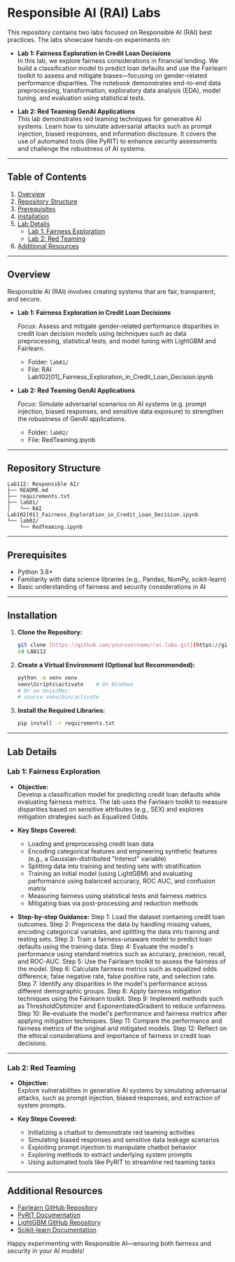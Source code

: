 # Responsible AI (RAI) Labs

This repository contains two labs focused on Responsible AI (RAI) best practices. The labs showcase hands-on experiments on:
- **Lab 1: Fairness Exploration in Credit Loan Decisions**   
  In this lab, we explore fairness considerations in financial lending. We build a classification model to predict loan defaults and use the Fairlearn toolkit to assess and mitigate biases—focusing on gender-related performance disparities. The notebook demonstrates end-to-end data preprocessing, transformation, exploratory data analysis (EDA), model tuning, and evaluation using statistical tests.

- **Lab 2: Red Teaming GenAI Applications**  
  This lab demonstrates red teaming techniques for generative AI systems. Learn how to simulate adversarial attacks such as prompt injection, biased responses, and information disclosure. It covers the use of automated tools (like PyRIT) to enhance security assessments and challenge the robustness of AI systems.

---

## Table of Contents

1. [Overview](#overview)
2. [Repository Structure](#repository-structure)
3. [Prerequisites](#prerequisites)
4. [Installation](#installation)
5. [Lab Details](#lab-details)
   - [Lab 1: Fairness Exploration](#lab-1-fairness-exploration)
   - [Lab 2: Red Teaming](#lab-2-red-teaming)
6. [Additional Resources](#additional-resources)

---

## Overview

Responsible AI (RAI) involves creating systems that are fair, transparent, and secure.  
- **Lab 1: Fairness Exploration in Credit Loan Decisions**

  *Focus*: Assess and mitigate gender-related performance disparities in credit loan decision models using techniques such as data preprocessing, statistical tests, and model tuning with LightGBM and Fairlearn.
  - Folder: `lab01/`  
  - File: RAI Lab102[01]_Fairness_Exploration_in_Credit_Loan_Decision.ipynb  
  

- **Lab 2: Red Teaming GenAI Applications**

  *Focus*: Simulate adversarial scenarios on AI systems (e.g. prompt injection, biased responses, and sensitive data exposure) to strengthen the robustness of GenAI applications.
  - Folder: `lab02/`  
  - File: RedTeaming.ipynb 
  
---

## Repository Structure

```
Lab112: Responsible AI/
├── README.md
├── requirements.txt
├── lab01/
│   └── RAI Lab102[01]_Fairness_Exploration_in_Credit_Loan_Decision.ipynb
└── lab02/
    └── RedTeaming.ipynb

```

---

## Prerequisites

- Python 3.8+
- Familiarity with data science libraries (e.g., Pandas, NumPy, scikit-learn)
- Basic understanding of fairness and security considerations in AI

---

## Installation

1. **Clone the Repository:**

   ```bash
   git clone [https://github.com/yourusername/rai-labs.git](https://github.com/Tech-Connect-RAI/LAB112.git)
   cd LAB112
   ```

2. **Create a Virtual Environment (Optional but Recommended):**

   ```bash
   python -m venv venv
   venv\Scripts\activate    # On Windows
   # Or on Unix/Mac:
   # source venv/bin/activate
   ```

3. **Install the Required Libraries:**

   ```bash
   pip install -r requirements.txt
   ```

---

## Lab Details

### Lab 1: Fairness Exploration

- **Objective:**  
  Develop a classification model for predicting credit loan defaults while evaluating fairness metrics. The lab uses the Fairlearn toolkit to measure disparities based on sensitive attributes (e.g., SEX) and explores mitigation strategies such as Equalized Odds.

- **Key Steps Covered:**
  - Loading and preprocessing credit loan data
  - Encoding categorical features and engineering synthetic features (e.g., a Gaussian-distributed "Interest" variable)
  - Splitting data into training and testing sets with stratification
  - Training an initial model (using LightGBM) and evaluating performance using balanced accuracy, ROC AUC, and confusion matrix
  - Measuring fairness using statistical tests and fairness metrics
  - Mitigating bias via post-processing and reduction methods

- **Step-by-step Guidance:**
  Step 1: Load the dataset containing credit loan outcomes.
  Step 2: Preprocess the data by handling missing values, encoding categorical variables, and splitting the data into training and testing sets.
  Step 3: Train a fairness-unaware model to predict loan defaults using the training data.
  Step 4: Evaluate the model's performance using standard metrics such as accuracy, precision, recall, and ROC-AUC.
  Step 5: Use the Fairlearn toolkit to assess the fairness of the model.
  Step 6: Calculate fairness metrics such as equalized odds difference, false negative rate, false positive rate, and selection rate.
  Step 7: Identify any disparities in the model's performance across different demographic groups.
  Step 8: Apply fairness mitigation techniques using the Fairlearn toolkit.
  Step 9: Implement methods such as ThresholdOptimizer and ExponentiatedGradient to reduce unfairness.
  Step 10: Re-evaluate the model's performance and fairness metrics after applying mitigation techniques.
  Step 11: Compare the performance and fairness metrics of the original and mitigated models.
  Step 12: Reflect on the ethical considerations and importance of fairness in credit loan decisions.

---

### Lab 2: Red Teaming

- **Objective:**  
  Explore vulnerabilities in generative AI systems by simulating adversarial attacks, such as prompt injection, biased responses, and extraction of system prompts.

- **Key Steps Covered:**
  - Initializing a chatbot to demonstrate red teaming activities
  - Simulating biased responses and sensitive data leakage scenarios
  - Exploiting prompt injection to manipulate chatbot behavior
  - Exploring methods to extract underlying system prompts
  - Using automated tools like PyRIT to streamline red teaming tasks

---

## Additional Resources

- [Fairlearn GitHub Repository](https://github.com/fairlearn/fairlearn)
- [PyRIT Documentation](https://azure.github.io/PyRIT/)
- [LightGBM GitHub Repository](https://github.com/microsoft/LightGBM)
- [Scikit-learn Documentation](https://scikit-learn.org/stable/)

Happy experimenting with Responsible AI—ensuring both fairness and security in your AI models!
